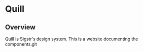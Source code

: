 # Quill

## Overview
Quill is Sigstr's design system. This is a website documenting the components.git 
